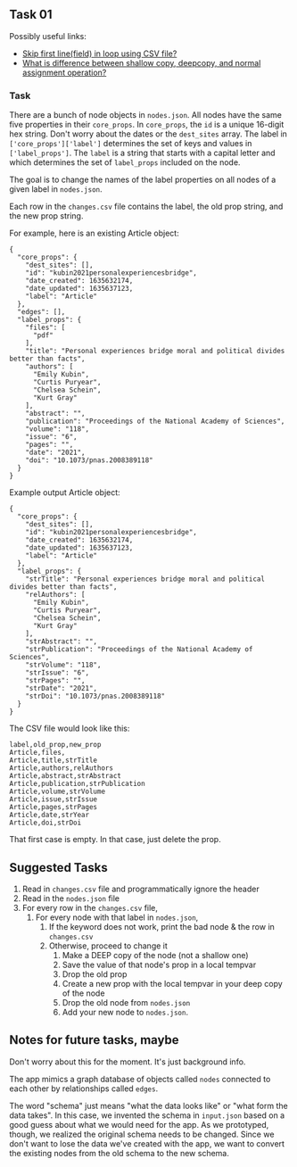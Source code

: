 ## Task 01

Possibly useful links: 

- [Skip first line(field) in loop using CSV file?](https://stackoverflow.com/questions/14674275/skip-first-linefield-in-loop-using-csv-file)
- [What is difference between shallow copy, deepcopy, and normal assignment operation?](https://stackoverflow.com/questions/17246693/what-is-the-difference-between-shallow-copy-deepcopy-and-normal-assignment-oper)

### Task

There are a bunch of node objects in `nodes.json`. All nodes have the same five properties in their `core_props`. In `core_props`, the `id` is a unique 16-digit hex string. Don't worry about the dates or the `dest_sites` array. The label in `['core_props']['label']` determines the set of keys and values in `['label_props']`. The `label` is a string that starts with a capital letter and which determines the set of `label_props` included on the node.

The goal is to change the names of the label properties on all nodes of a given label in `nodes.json`.

Each row in the `changes.csv` file contains the label, the old prop string, and the new prop string.

For example, here is an existing Article object:

```
{
  "core_props": {
    "dest_sites": [],
    "id": "kubin2021personalexperiencesbridge",
    "date_created": 1635632174,
    "date_updated": 1635637123,
    "label": "Article"
  },
  "edges": [],
  "label_props": {
    "files": [
      "pdf"
    ],
    "title": "Personal experiences bridge moral and political divides better than facts",
    "authors": [
      "Emily Kubin",
      "Curtis Puryear",
      "Chelsea Schein",
      "Kurt Gray"
    ],
    "abstract": "",
    "publication": "Proceedings of the National Academy of Sciences",
    "volume": "118",
    "issue": "6",
    "pages": "",
    "date": "2021",
    "doi": "10.1073/pnas.2008389118"
  }
}
```


Example output Article object:

```
{
  "core_props": {
    "dest_sites": [],
    "id": "kubin2021personalexperiencesbridge",
    "date_created": 1635632174,
    "date_updated": 1635637123,
    "label": "Article"
  },
  "label_props": {
    "strTitle": "Personal experiences bridge moral and political divides better than facts",
    "relAuthors": [
      "Emily Kubin",
      "Curtis Puryear",
      "Chelsea Schein",
      "Kurt Gray"
    ],
    "strAbstract": "",
    "strPublication": "Proceedings of the National Academy of Sciences",
    "strVolume": "118",
    "strIssue": "6",
    "strPages": "",
    "strDate": "2021",
    "strDoi": "10.1073/pnas.2008389118"
  }
}
```

The CSV file would look like this:

```
label,old_prop,new_prop
Article,files,
Article,title,strTitle
Article,authors,relAuthors
Article,abstract,strAbstract
Article,publication,strPublication
Article,volume,strVolume
Article,issue,strIssue
Article,pages,strPages
Article,date,strYear
Article,doi,strDoi
```

That first case is empty. In that case, just delete the prop.

## Suggested Tasks

1. Read in `changes.csv` file and programmatically ignore the header
1. Read in the `nodes.json` file
1. For every row in the `changes.csv` file, 
    1. For every node with that label in `nodes.json`,
        1. If the keyword does not work, print the bad node & the row in `changes.csv`
        1. Otherwise, proceed to change it
            1. Make a DEEP copy of the node (not a shallow one)
            1. Save the value of that node's prop in a local tempvar
            1. Drop the old prop
            1. Create a new prop with the local tempvar in your deep copy of the node
            1. Drop the old node from `nodes.json`
            1. Add your new node to `nodes.json`.

## Notes for future tasks, maybe

Don't worry about this for the moment. It's just background info. 

The app mimics a graph database of objects called `nodes` connected to each other by relationships called `edges`. 

The word "schema" just means "what the data looks like" or "what form the data takes". In this case, we invented the schema in `input.json` based on a good guess about what we would need for the app. As we prototyped, though, we realized the original schema needs to be changed. Since we don't want to lose the data we've created with the app, we want to convert the existing nodes from the old schema to the new schema. 

